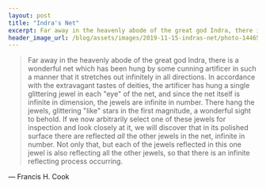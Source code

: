```yaml
---
layout: post
title: "Indra's Net"
excerpt: Far away in the heavenly abode of the great god Indra, there is a wonderful net which has been hung by some cunning artificer in such a manner that it stretches out infinitely in all directions.
header_image_url: /blog/assets/images/2019-11-15-indras-net/photo-1446582186851-3fe172f6acb9.jpeg
---
```


> Far away in the heavenly abode of the great god Indra, there is a wonderful net which has been hung by some cunning artificer in such a manner that it stretches out infinitely in all directions. In accordance with the extravagant tastes of deities, the artificer has hung a single glittering jewel in each "eye" of the net, and since the net itself is infinite in dimension, the jewels are infinite in number. There hang the jewels, glittering "like" stars in the first magnitude, a wonderful sight to behold. If we now arbitrarily select one of these jewels for inspection and look closely at it, we will discover that in its polished surface there are reflected *all* the other jewels in the net, infinite in number. Not only that, but each of the jewels reflected in this one jewel is also reflecting all the other jewels, so that there is an infinite reflecting process occurring.

&mdash; Francis H. Cook


